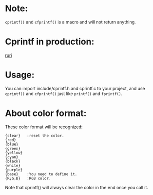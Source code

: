 # Note:
`cprintf()` and `cfprintf()` is a macro and will not return anything.       
# Cprintf in production:
[ruri](https://github.com/Moe-hacker/ruri)      
# Usage:
You can import include/cprintf.h and cprintf.c to your project, and use `cprintf()` and `cfprintf()` just like `printf()` and `fprintf()`.      
# About color format:
These color format will be recognized:      
```
{clear}   :reset the color.
{red}
{blue}
{green}
{yellow}
{cyan}
{black}
{white}
{purple}
{base}    :You need to define it.
{R;G;B}   :RGB color.
```
Note that cprintf() will always clear the color in the end once you call it.